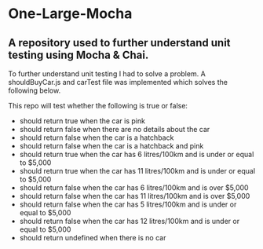 # One-Large-Mocha

## A repository used to further understand unit testing using Mocha &amp; Chai. 

To further understand unit testing I had to solve a problem. A shouldBuyCar.js and carTest file was implemented which solves the following below.

This repo will test whether the following is true or false:

  - should return true when the car is pink
  - should return false when there are no details about the car
  - should return false when the car is a hatchback
  - should return false when the car is a hatchback and pink
  - should return true when the car has 6 litres/100km and is under or equal to $5,000
  - should return true when the car has 11 litres/100km and is under or equal to $5,000
  - should return false when the car has 6 litres/100km and is over $5,000
  - should return false when the car has 11 litres/100km and is over $5,000
  - should return false when the car has 5 litres/100km and is under or equal to $5,000
  - should return false when the car has 12 litres/100km and is under or equal to $5,000
  - should return undefined when there is no car
